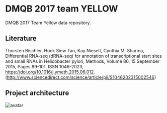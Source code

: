 # DMQB 2017 team YELLOW

DMQB 2017 Team Yellow data repository.

## Literature

Thorsten Bischler, Hock Siew Tan, Kay Nieselt, Cynthia M. Sharma, Differential RNA-seq (dRNA-seq) for annotation of transcriptional start sites and small RNAs in Helicobacter pylori, Methods, Volume 86, 15 September 2015, Pages 89-101, ISSN 1046-2023, https://doi.org/10.1016/j.ymeth.2015.06.012.
(http://www.sciencedirect.com/science/article/pii/S1046202315002546)

## Project architecture

![avatar](https://writelatex.s3.amazonaws.com/sqvmkvdrsnbs/uploads/377/14055719/1.JPG)
